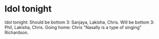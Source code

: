 # Idol tonight

Idol tonight: Should be bottom 3: Sanjaya, Lakisha, Chris. Will be bottom 3: Phil, Lakisha, Chris. Going home: Chris "Nasally is a type of singing" Richardson.
